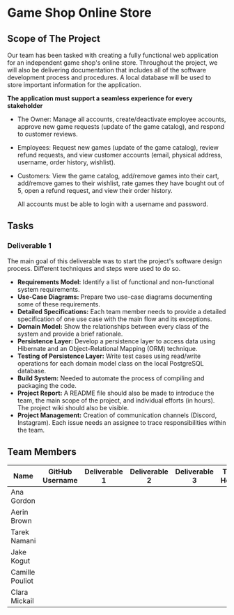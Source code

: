 # Game Shop Online Store

## Scope of The Project

Our team has been tasked with creating a fully functional web application for an independent game shop's online store. Throughout the project, we will also be delivering documentation that includes all of the software development process and procedures. A local database will be used to store important information for the application.

**The application must support a seamless experience for every stakeholder**
- The Owner: Manage all accounts, create/deactivate employee accounts, approve new game requests (update of the game catalog), and respond to customer reviews.
- Employees: Request new games (update of the game catalog), review refund requests, and view customer accounts (email, physical address, username, order history, wishlist). 
- Customers: View the game catalog, add/remove games into their cart, add/remove games to their wishlist, rate games they have bought out of 5, open a refund request, and view their order history.

  All accounts must be able to login with a username and password.

## Tasks

### Deliverable 1

The main goal of this deliverable was to start the project's software design process. Different techniques and steps were used to do so.

- **Requirements Model:** Identify a list of functional and non-functional system requirements.
- **Use-Case Diagrams:** Prepare two use-case diagrams documenting some of these requirements.
- **Detailed Specifications:** Each team member needs to provide a detailed specification of one use case with the main flow and its exceptions.
- **Domain Model:** Show the relationships between every class of the system and provide a brief rationale.
- **Persistence Layer:** Develop a persistence layer to access data using Hibernate and an Object-Relational Mapping (ORM) technique.
- **Testing of Persistence Layer:** Write test cases using read/write operations for each domain model class on the local PostgreSQL database.
- **Build System:** Needed to automate the process of compiling and packaging the code.
- **Project Report:** A README file should also be made to introduce the team, the main scope of the project, and individual efforts (in hours). The project wiki should also be visible.
- **Project Management:** Creation of communication channels (Discord, Instagram). Each issue needs an assignee to trace responsibilities within the team.

## Team Members

| Name | GitHub Username | Deliverable 1 | Deliverable 2 | Deliverable 3 | Total Hours |
| ------------- | ------------- | ------------- | ------------- | ------------- | ------------- |
| Ana Gordon  | 
| Aerin Brown | 
| Tarek Namani |
| Jake Kogut |
| Camille Pouliot |
| Clara Mickail | 

